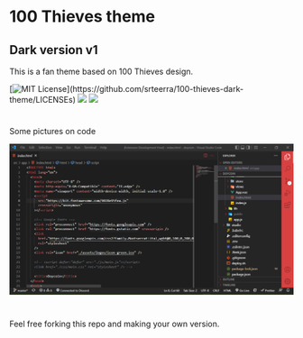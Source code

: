 # 100 Thieves theme
## Dark version v1

This is a fan theme based on 100 Thieves design.

[![MIT License](https://img.shields.io/apm/l/atomic-design-ui.svg?)](https://github.com/srteerra/100-thieves-dark-theme/LICENSEs)
![](https://img.shields.io/github/stars/srteerra/100-thieves-dark-theme)
![](https://img.shields.io/github/forks/srteerra/100-thieves-dark-theme)


#

Some pictures on code

![HTML](/screenshots/html.png?raw=true "HTML styling")

#

Feel free forking this repo and making your own version.